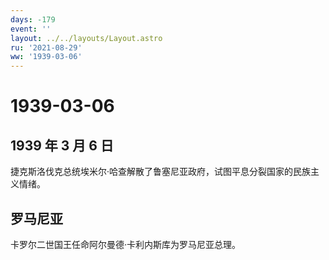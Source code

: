 ```yaml
---
days: -179
event: ''
layout: ../../layouts/Layout.astro
ru: '2021-08-29'
ww: '1939-03-06'
---
```


# 1939-03-06

## 1939 年 3 月 6 日

捷克斯洛伐克总统埃米尔·哈查解散了鲁塞尼亚政府，试图平息分裂国家的民族主义情绪。

## 罗马尼亚

卡罗尔二世国王任命阿尔曼德·卡利内斯库为罗马尼亚总理。